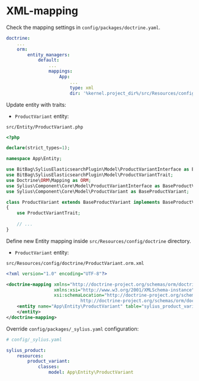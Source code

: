 # XML-mapping

Check the mapping settings in `config/packages/doctrine.yaml`.
```yaml
doctrine:
    ...
    orm:
        entity_managers:
            default:
                ...
                mappings:
                    App:
                        ...
                        type: xml
                        dir: '%kernel.project_dir%/src/Resources/config/doctrine'
```

Update entity with traits:

- `ProductVariant` entity:

`src/Entity/ProductVariant.php`
```php
<?php

declare(strict_types=1);

namespace App\Entity;

use BitBag\SyliusElasticsearchPlugin\Model\ProductVariantInterface as BitBagElasticsearchPluginVariant;
use BitBag\SyliusElasticsearchPlugin\Model\ProductVariantTrait;
use Doctrine\ORM\Mapping as ORM;
use Sylius\Component\Core\Model\ProductVariantInterface as BaseProductVariantInterface;
use Sylius\Component\Core\Model\ProductVariant as BaseProductVariant;

class ProductVariant extends BaseProductVariant implements BaseProductVariantInterface, BitBagElasticsearchPluginVariant
{
    use ProductVariantTrait;
    
    // ...
}
```

Define new Entity mapping inside `src/Resources/config/doctrine` directory.

- `ProductVariant` entity:

`src/Resources/config/doctrine/ProductVariant.orm.xml`

```xml
<?xml version="1.0" encoding="UTF-8"?>

<doctrine-mapping xmlns="http://doctrine-project.org/schemas/orm/doctrine-mapping"
                  xmlns:xsi="http://www.w3.org/2001/XMLSchema-instance"
                  xsi:schemaLocation="http://doctrine-project.org/schemas/orm/doctrine-mapping
                            http://doctrine-project.org/schemas/orm/doctrine-mapping.xsd">
    <entity name="App\Entity\ProductVariant" table="sylius_product_variant">
    </entity>
</doctrine-mapping>
```

Override `config/packages/_sylius.yaml` configuration:
```yaml
# config/_sylius.yaml

sylius_product:
    resources:
        product_variant:
            classes:
                model: App\Entity\ProductVariant
```
